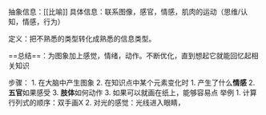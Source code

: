 抽象信息：[[比喻]]
具体信息：联系图像，感官，情感，肌肉的运动（思维/认知，情感，行为）

定义：把不熟悉的类型转化成熟悉的信息类型。

==总结==：为图象加上感觉，情绪，动作。不断优化，直到想起它就能回忆起相关知识

步骤：
	1. 在大脑中产生图象
	2. 在知识点中某个元素变化时
		1. 产生了什么**情感**
		2. **五官**如果感受
		3. **肢体**如何动作
	3. 如果可以就画在纸上，能够容易点
举例
	1. 计算行列式的顺序：双手画X
	2. 对光的感觉：光线进入眼睛，